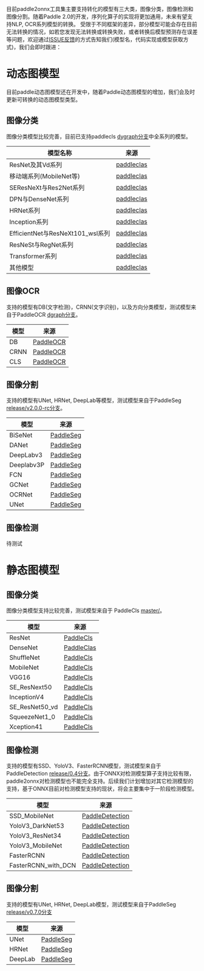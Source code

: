 目前paddle2onnx工具集主要支持转化的模型有三大类，图像分类，图像检测和图像分割。随着Paddle 2.0的开发，序列化算子的实现将更加通用，未来有望支持NLP, OCR系列模型的转换。
受限于不同框架的差异，部分模型可能会存在目前无法转换的情况，如若您发现无法转换或转换失败，或者转换后模型预测存在误差等问题，欢迎通过[ISSUE反馈](https://github.com/PaddlePaddle/paddle-onnx/issues/new)的方式告知我们(模型名，代码实现或模型获取方式)，我们会即时跟进：

# 动态图模型
目前paddle动态图模型还在开发中，随着Paddle动态图模型的增加，我们会及时更新可转换的动态图模型类型。

## 图像分类

图像分类模型比较完善，目前已支持paddlecls [dygraph分支](https://github.com/paddlepaddle/paddleclas/tree/dygraph)中全系列的模型。

|模型名称 | 来源 |  
|---|---|
| ResNet及其Vd系列 | [paddleclas](https://github.com/paddlepaddle/paddleclas/blob/dygraph/readme_cn.md#resnet%e5%8f%8a%e5%85%b6vd%e7%b3%bb%e5%88%97)|
| 移动端系列(MobileNet等)| [paddleclas](https://github.com/paddlepaddle/paddleclas/blob/dygraph/readme_cn.md#%e7%a7%bb%e5%8a%a8%e7%ab%af%e7%b3%bb%e5%88%97)|
| SEResNeXt与Res2Net系列 | [paddleclas](https://github.com/paddlepaddle/paddleclas/blob/dygraph/readme_cn.md#seresnext%e4%b8%8eres2net%e7%b3%bb%e5%88%97)|
| DPN与DenseNet系列 |[paddleclas](https://github.com/paddlepaddle/paddleclas/blob/dygraph/readme_cn.md#dpn%e4%b8%8edensenet%e7%b3%bb%e5%88%97)|
| HRNet系列|[paddleclas](https://github.com/paddlepaddle/paddleclas/blob/dygraph/readme_cn.md#hrnet%e7%b3%bb%e5%88%97)|
| Inception系列 |[paddleclas](https://github.com/PaddlePaddle/PaddleClas/blob/dygraph/README_cn.md#inception%E7%B3%BB%E5%88%97)|
| EfficientNet与ResNeXt101_wsl系列 |[paddleclas](https://github.com/paddlepaddle/paddleclas/blob/dygraph/readme_cn.md#efficientnet%e4%b8%8eresnext101_wsl%e7%b3%bb%e5%88%97)|
| ResNeSt与RegNet系列|[paddleclas](https://github.com/paddlepaddle/paddleclas/blob/dygraph/readme_cn.md#resnest%e4%b8%8eregnet%e7%b3%bb%e5%88%97)|
| Transformer系列 |[paddleclas](https://github.com/paddlepaddle/paddleclas/blob/dygraph/readme_cn.md#transformer%e7%b3%bb%e5%88%97)|
| 其他模型 |[paddleclas](https://github.com/paddlepaddle/paddleclas/blob/dygraph/readme_cn.md#%e5%85%b6%e4%bb%96%e6%a8%a1%e5%9e%8b)|

## 图像OCR
支持的模型有DB(文字检测)，CRNN(文字识别)，以及方向分类模型，测试模型来自于PaddleOCR [dgraph分支](https://github.com/PaddlePaddle/PaddleOCR//tree/dygraph)。

| 模型 | 来源 |
|-------|--------|
|DB|[PaddleOCR](https://github.com/PaddlePaddle/PaddleOCR/blob/dygraph/doc/doc_ch/algorithm_overview.md#1%E6%96%87%E6%9C%AC%E6%A3%80%E6%B5%8B%E7%AE%97%E6%B3%95) |
|CRNN|[PaddleOCR](https://github.com/PaddlePaddle/PaddleOCR/blob/dygraph/doc/doc_ch/algorithm_overview.md#2%E6%96%87%E6%9C%AC%E8%AF%86%E5%88%AB%E7%AE%97%E6%B3%95) |
|CLS|[PaddleOCR](https://github.com/PaddlePaddle/PaddleOCR/blob/dygraph/doc/doc_ch/models_list.md#%E4%B8%89%E6%96%87%E6%9C%AC%E6%96%B9%E5%90%91%E5%88%86%E7%B1%BB%E6%A8%A1%E5%9E%8B) |

## 图像分割
支持的模型有UNet, HRNet, DeepLab等模型，测试模型来自于PaddleSeg [release/v2.0.0-rc分支](https://github.com/PaddlePaddle/PaddleSeg/tree/release/v2.0.0-rc)。

| 模型 | 来源 |
|-------|--------|
|BiSeNet|[PaddleSeg](https://github.com/PaddlePaddle/PaddleSeg/tree/release/v2.0.0-rc/configs/bisenet) |
|DANet|[PaddleSeg](https://github.com/PaddlePaddle/PaddleSeg/blob/release/v2.0.0-rc/configs/danet) |
|DeepLabv3|[PaddleSeg](https://github.com/PaddlePaddle/PaddleSeg/blob/release/v2.0.0-rc/configs/deeplabv3) |
|Deeplabv3P |[PaddleSeg](https://github.com/PaddlePaddle/PaddleSeg/blob/release/v2.0.0-rc/configs/deeplabv3p) |
|FCN|[PaddleSeg](https://github.com/PaddlePaddle/PaddleSeg/blob/release/v2.0.0-rc/configs/fcn) |
|GCNet|[PaddleSeg](https://github.com/PaddlePaddle/PaddleSeg/blob/release/v2.0.0-rc/configs/gcnet) |
|OCRNet|[PaddleSeg](https://github.com/PaddlePaddle/PaddleSeg/blob/release/v2.0.0-rc/configs/ocrnet) |
|UNet|[PaddleSeg](https://github.com/PaddlePaddle/PaddleSeg/blob/release/v2.0.0-rc/configs/unet) |

## 图像检测
待测试


# 静态图模型
## 图像分类
图像分类模型支持比较完善，测试模型来自于 PaddleCls [master/](https://github.com/PaddlePaddle/PaddleClas/tree/master)。

| 模型 | 来源 |
|-------|--------|
| ResNet | [PaddleCls](https://github.com/PaddlePaddle/PaddleClas/blob/master/ppcls/modeling/architectures/resnet.py) |
| DenseNet | [PaddleClas](https://github.com/PaddlePaddle/PaddleClas/blob/master/ppcls/modeling/architectures/densenet.py) |
| ShuffleNet | [PaddleCls](https://github.com/PaddlePaddle/PaddleClas/blob/master/ppcls/modeling/architectures/shufflenet_v2.py) |
| MobileNet| [PaddleCls](https://github.com/PaddlePaddle/PaddleClas/blob/master/ppcls/modeling/architectures/mobilenet_v3.py) |
| VGG16| [PaddleCls](https://github.com/PaddlePaddle/PaddleClas/blob/master/ppcls/modeling/architectures/vgg.py) |
| SE_ResNext50| [PaddleCls](https://github.com/PaddlePaddle/PaddleClas/blob/master/ppcls/modeling/architectures/se_resnext.py) |
| InceptionV4| [PaddleCls](https://github.com/PaddlePaddle/PaddleClas/blob/master/ppcls/modeling/architectures/inception_v4.py) |
| SE_ResNet50_vd| [PaddleCls](https://github.com/PaddlePaddle/PaddleClas/blob/master/ppcls/modeling/architectures/se_resnext_vd.py) |
| SqueezeNet1_0| [PaddleCls](https://github.com/PaddlePaddle/PaddleClas/blob/master/ppcls/modeling/architectures/squeezenet.py) |
| Xception41| [PaddleCls](https://github.com/PaddlePaddle/PaddleClas/blob/master/ppcls/modeling/architectures/xception.py) |

## 图像检测
支持的模型有SSD、YoloV3、FasterRCNN模型，测试模型来自于PaddleDetection [release/0.4分支](https://github.com/PaddlePaddle/Paddledetection/tree/release/0.4)。由于ONNX对检测模型算子支持比较有限，paddle2onnx对检测模型也不能完全支持。后续我们计划增加对其它检测模型的支持，基于ONNX目前对检测模型支持的现状，将会主要集中于一阶段检测模型。

| 模型 | 来源 |
|-------|--------|
|SSD_MobileNet|[PaddleDetection](https://github.com/PaddlePaddle/PaddleDetection/blob/release/0.4/docs/MODEL_ZOO_cn.md#ssd) |
|YoloV3_DarkNet53|[PaddleDetection](https://github.com/PaddlePaddle/PaddleDetection/blob/release/0.4/docs/MODEL_ZOO_cn.md#yolo-v3-%E5%9F%BA%E4%BA%8Epasacl-voc%E6%95%B0%E6%8D%AE%E9%9B%86) |
|YoloV3_ResNet34|[PaddleDetection](https://github.com/PaddlePaddle/PaddleDetection/blob/release/0.4/docs/MODEL_ZOO_cn.md#yolo-v3-%E5%9F%BA%E4%BA%8Epasacl-voc%E6%95%B0%E6%8D%AE%E9%9B%86) |
|YoloV3_MobileNet|[PaddleDetection](https://github.com/PaddlePaddle/PaddleDetection/blob/release/0.4/docs/MODEL_ZOO_cn.md#yolo-v3-%E5%9F%BA%E4%BA%8Epasacl-voc%E6%95%B0%E6%8D%AE%E9%9B%86) |
|FasterRCNN|[PaddleDetection](https://github.com/PaddlePaddle/PaddleDetection/blob/release/0.4/docs/MODEL_ZOO_cn.md#faster--mask-r-cnn) |
|FasterRCNN_with_DCN|[PaddleDetection](https://github.com/PaddlePaddle/PaddleDetection/blob/release/0.4/docs/MODEL_ZOO_cn.md#deformable-%E5%8D%B7%E7%A7%AF%E7%BD%91%E7%BB%9Cv2) |

## 图像分割
支持的模型有UNet, HRNet, DeepLab模型，测试模型来自于PaddleSeg [release/v0.7.0分支](https://github.com/PaddlePaddle/PaddleSeg/tree/release/v0.7.0)

| 模型 | 来源 |
|-------|--------|
|UNet|[PaddleSeg](https://github.com/PaddlePaddle/PaddleSeg/blob/release/v0.7.0/tutorial/finetune_unet.md) |
|HRNet|[PaddleSeg](https://github.com/PaddlePaddle/PaddleSeg/blob/release/v0.7.0/tutorial/finetune_hrnet.md) |
|DeepLab|[PaddleSeg](https://github.com/PaddlePaddle/PaddleSeg/blob/release/v0.7.0/tutorial/finetune_deeplabv3plus.md) |
